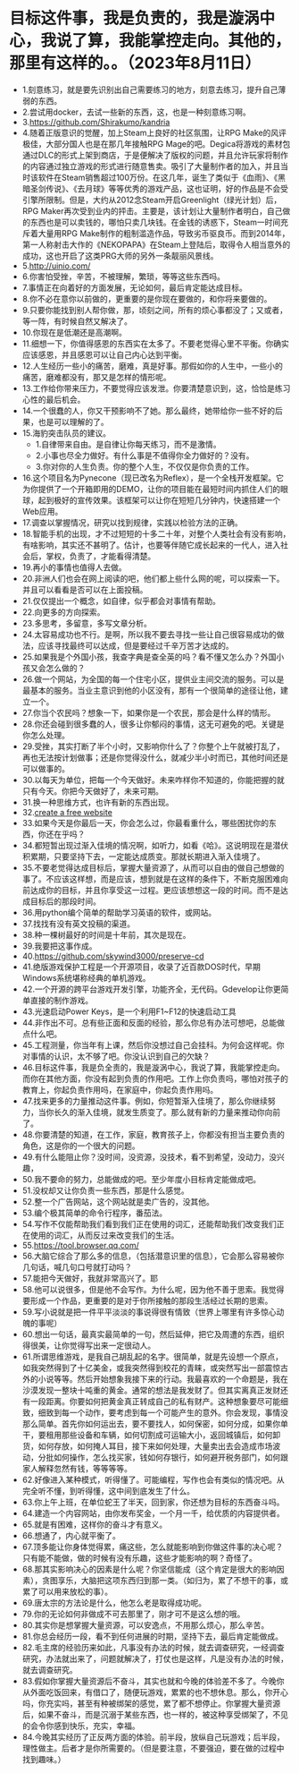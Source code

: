 # 目标这件事，我是负责的，我是漩涡中心，我说了算，我能掌控走向。其他的，那里有这样的。。（2023年8月11日） 

- 1.刻意练习，就是要先识别出自己需要练习的地方，刻意去练习，提升自己薄弱的东西。
- 2.尝试用docker，去试一些新的东西，这，也是一种刻意练习啊。
- 3.https://github.com/Shirakumo/kandria
- 4.随着正版意识的觉醒，加上Steam上良好的社区氛围，让RPG Make的风评极佳，大部分国人也是在那几年接触RPG Mage的吧。Degica将游戏的素材包通过DLC的形式上架到商店，于是便解决了版权的问题，并且允许玩家将制作的内容通过独立游戏的形式进行随意售卖。吸引了大量制作者的加入，并且当时该软件在Steam销售超过100万份。在这几年，诞生了类似于《血雨》、《黑暗圣剑传说》、《去月球》等等优秀的游戏产品，这也证明，好的作品是不会受引擎所限制。但是，大约从2012念Steam开启Greenlight（绿光计划）后，RPG Maker再次受到业内的抨击。主要是，该计划让大量制作者明白，自己做的东西也是可以卖钱的，哪怕只卖几块钱。在金钱的诱惑下，Steam一时间充斥着大量用RPG Make制作的粗制滥造作品，导致劣币驱良币。而到2014年，第一人称射击大作的《NEKOPAPA》在Steam上登陆后，取得令人相当意外的成功，这也开启了这类PRG大师的另外一条靓丽风景线。
- 5.http://uinio.com/
- 6.你害怕受挫，辛苦，不被理解，繁琐，等等这些东西吗。
- 7.事情正在向着好的方面发展，无论如何，最后肯定能达成目标。
- 8.你不必在意你以前做的，更重要的是你现在要做的，和你将来要做的。
- 9.只要你能找到别人帮你做，那，顷刻之间，所有的烦心事都没了；又或者，等一阵，有时候自然又解决了。
- 10.你现在是低潮还是高潮啊。
- 11.细想一下，你值得感恩的东西实在太多了。不要老觉得心里不平衡。你确实应该感恩，并且感恩可以让自己内心达到平衡。
- 12.人生经历一些小的痛苦，磨难，真是好事。那假如你的人生中，一些小的痛苦，磨难都没有，那又是怎样的情形呢。
- 13.工作给你带来压力，不要觉得应该发泄。你要清楚意识到，这，恰恰是练习心性的最后机会。
- 14.一个很蠢的人，你又干预影响不了她。那么最终，她带给你一些不好的后果，也是可以理解的了。
- 15.海豹突击队员的建议。
	- 1.自律带来自由。是自律让你每天练习，而不是激情。
	- 2.小事也尽全力做好。有什么事是不值得你全力做好的？没有。
	- 3.你对你的人生负责。你的整个人生，不仅仅是你负责的工作。
- 16.这个项目名为Pynecone（现已改名为Reflex），是一个全栈开发框架。它为你提供了一个开箱即用的DEMO，让你的项目能在最短时间内抓住人们的眼球，起到极好的宣传效果。该框架可以让你在短短几分钟内，快速搭建一个Web应用。
- 17.调查以掌握情况，研究以找到规律，实践以检验方法的正确。
- 18.智能手机的出现，才不过短短的十多二十年，对整个人类社会有没有影响，有啥影响，其实还不甚明了。估计，也要等伴随它成长起来的一代人，进入社会后，掌权，负责了，才能看得清楚。
- 19.再小的事情也值得人去做。
- 20.非洲人们也会在网上阅读的吧，他们都上些什么网的呢，可以探索一下。并且可以看看是否可以在上面投稿。
- 21.仅仅提出一个概念，如自律，似乎都会对事情有帮助。
- 22.向更多的方向探索。
- 23.多思考，多留意，多写文章分析。
- 24.太容易成功也不行。是啊，所以我不要去寻找一些让自己很容易成功的做法，应该寻找最终可以达成，但是要经过千辛万苦才达成的。
- 25.如果我是个外国小孩，我查字典是查全英的吗？看不懂又怎么办？外国小孩又会怎么做的？
- 26.做一个网站，为全国的每一个住宅小区，提供业主间交流的服务。可以是最基本的服务。当业主意识到他的小区没有，那有一个很简单的途径让他，建立一个。
- 27.你当个农民吗？想象一下，如果你是一个农民，那会是什么样的情形。
- 28.你还会碰到很多蠢的人，很多让你郁闷的事情，这无可避免的吧。关键是你怎么处理。
- 29.受挫，其实打断了半个小时，又影响你什么了？你整个上午就被打乱了，再也无法按计划做事；还是你觉得没什么，就减少半小时而已，其他时间还是可以做事的。
- 30.以每天为单位，把每一个今天做好。未来咋样你不知道的，你能把握的就只有今天。你把今天做好了，未来可期。
- 31.换一种思维方式，也许有新的东西出现。
- 32.[create a free website](W3schoo..com/space)
- 33.如果今天是你最后一天，你会怎么过，你最看重什么，哪些困扰你的东西，你还在乎吗？
- 34.都短暂出现过渐入佳境的情况啊，如听力，如看《哈》。这说明现在是潜伏积累期，只要坚持下去，一定能达成质变。那就长期进入渐入佳境了。
- 35.不要老觉得达成目标后，掌握大量资源了，从而可以自由的做自己想做的事了。不应该这样想，而是应该，想到就是在这样的条件下，不断克服困难向前达成你的目标，并且你享受这一过程。更应该想想这一段的时间。而不是达成目标后的那段时间。
- 36.用python编个简单的帮助学习英语的软件，或网站。
- 37.找找有没有英文投稿的渠道。
- 38.种一棵树最好的时间是十年前，其次是现在。
- 39.我要把这事作成。
- 40.https://github.com/skywind3000/preserve-cd
- 41.绝版游戏保护工程是一个开源项目，收录了近百款DOS时代，早期Windows系统堪称经典的单机游戏。
- 42.一个开源的跨平台游戏开发引擎，功能齐全，无代码。Gdevelop让你更简单直接的制作游戏。
- 43.光速启动Power Keys，是一个利用F1~F12的快速启动工具
- 44.非作出不可。总有些正面和反面的经验，那么你总有办法可想吧，总能做点什么吧。
- 45.工程测量，你当年有上课，然后你没想过自己会挂科。为何会这样呢。你对事情的认识，太不够了吧。你没认识到自己的欠缺？
- 46.目标这件事，我是负全责的，我是漩涡中心，我说了算，我能掌控走向。而你在其他方面，你没有起到负责的作用吧。工作上你负责吗，哪怕对孩子的教育上，你起负责作用吗，在家庭中，你起负责作用吗。
- 47.找来更多的力量推动这件事。例如，你短暂渐入佳境了，那么你继续努力，当你长久的渐入佳境，就发生质变了。那么就有新的力量来推动你向前了。
- 48.你要清楚的知道，在工作，家庭，教育孩子上，你都没有担当主要负责的角色，这是你的一个很大的问题。
- 49.有什么能阻止你？没时间，没资源，没技术，看不到希望，没动力，没兴趣，
- 50.我不要命的努力，总能做成的吧。至少年度小目标肯定能做成吧。
- 51.没权却又让你负责一些东西，那是什么感觉。
- 52.整一个广告网站，这个网站就是卖广告的，没其他。
- 53.编个极其简单的命令行程序，番茄法。
- 54.写作不仅能帮助我们看到我们正在使用的词汇，还能帮助我们改变我们正在使用的词汇，从而反过来改变我们的生活。
- 55.https://tool.browser.qq.com/
- 56.大脑它综合了那么多的信息，（包括潜意识里的信息），它会那么容易被你几句话，喊几句口号就打动吗？
- 57.能把今天做好，我就非常高兴了。耶
- 58.他可以说很多，但是他不会写作。为什么呢，因为他不善于思索。我觉得要形成一个作品，更重要的是对于你所接触的那段生活经过长期的思索。
- 59.写小说就是把一件平平淡淡的事说得很有情致（世界上哪里有许多惊心动魄的事呢）
- 60.想出一句话，最真实最简单的一句，然后延伸，把它及周遭的东西，组织得很美，让你觉得写出来一定很动人。
- 61.所谓思维游戏，是我自己胡乱起的名字。很简单，就是先设想一个原点，如我突然得到了十亿美金，或我突然得到校花的青睐，或突然写出一部震惊古外的小说等等。然后开始想象我接下来的行动。我最喜欢的一个命题是，我在沙漠发现一整块十吨重的黄金。通常的想法是我发财了。但其实离真正发财还有一段距离。你要如何把黄金真正转成自己的私有财产。这种想象要尽可能细致，细致到每一个动作，要考虑到每一个可能产生的意外。你会发现，事情没那么简单。首先你如何运出去，要不要找人，如何保密，如何分成，如果你单干，要租用那些设备和车辆，如何切割成可运输大小，返回城镇后，如何卸货，如何存放，如何掩人耳目，接下来如何处理，大量卖出去会造成市场波动，分批如何操作，怎么找买家，钱如何存银行，如何避开税务部门，如何跟家人解释忽然有钱，等等等等。
- 62.好像进入某种模式，听得懂了。可能编程，写作也会有类似的情况吧。从完全听不懂，到听得懂，这中间到底发生了什么。
- 63.你上午上班，在单位蛇王了半天，回到家，你还想为目标的东西奋斗吗。
- 64.建造一个内容网站，由你发布奖金，一个月一千，给优质的内容提供者。
- 65.就是有困难，这样你的奋斗才有意义。
- 66.想通了，内心就平衡了。
- 67.顶多能让你身体觉得累，痛这些，怎么就能影响到你做这件事的决心呢？只有能不能做，做的时候有没有乐趣，这些才能影响的啊？奇怪了。
- 68.那其实影响决心的因素是什么呢？你坚信能成（这个肯定是很大的影响因素），贪图享乐，大脑把这项东西归到那一类。（如归为，累了不想干的事，或累了可以用来放松的事）。
- 69.唐太宗的方法论是什么，他怎么老是取得成功呢。
- 79.你的无论如何非做成不可去那里了，刚才可不是这么想的哦。
- 80.其实你是想掌握大量资源，可以安逸点，不用那么烦心，那么辛苦。
- 81.你总会经历一段，看不到任何进展的时期，坚持下去，最后肯定能做成。
- 82.毛主席的经验历来如此，凡事没有办法的时候，就去调查研究，一经调查研究，办法就出来了，问题就解决了，打仗也是这样，凡是没有办法的时候，就去调查研究。
- 83.假如你掌握大量资源后不奋斗，其实也就和今晚的体验差不多了。今晚你从外面吃饭回来，有借口了，随便玩游戏，累累的也不想休息。那么，你开心吗，你充实吗，甚至有种被绑架的感觉，累了都不想停止。你掌握大量资源后，如果不奋斗，而是沉溺于某些东西，也一样的，被这种享受绑架了，不见的会令你感到快乐，充实，幸福。
- 84.今晚其实经历了正反两方面的体验。前半段，放纵自己玩游戏；后半段，理性做主。后者才是你所需要的。（但是要注意，不要强迫，要在做的过程中找到趣味。）
